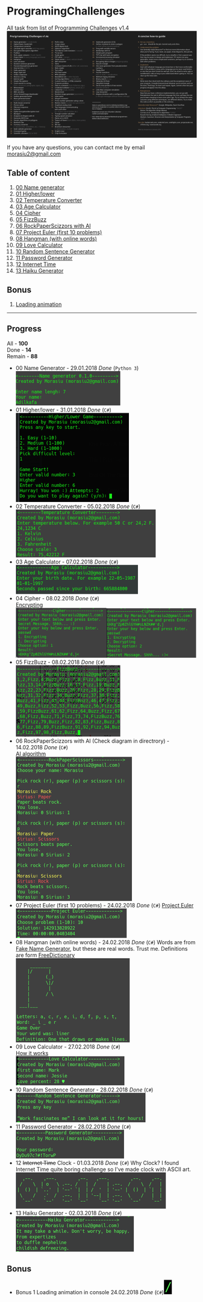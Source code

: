 # ProgramingChallenges
All task from list of Programming Challenges v1.4
![list](docs/list.png)

If you have any questions, you can contact me by email morasiu2@gmail.com

## Table of content
1. [00 Name generator](#00)
1. [01 Higher/lower](#01)
1. [02 Temperature Converter](#02)
1. [03 Age Calculator](#03)
1. [04 Cipher](#04)
1. [05 FizzBuzz](#05)
1. [06 RockPaperScizzors with AI](#06)
1. [07 Project Euler (first 10 problems)](#07)
1. [08 Hangman (with online words)](#08)
1. [09 Love Calculator](#09)
1. [10 Random Sentence Generator](#10)
1. [11 Password Generator](#11)
1. [12 Internet Time](#12)
1. [13 Haiku Generator](#13)
## Bonus
1. [Loading animation](#bonus1)
-----
## Progress
All - **100** <br>
Done - **14** <br>
Remain - **88** <br>

* <a name="00">00</a> Name Generator - 29.01.2018 *Done* (`Python 3`) <br>
![00](docs/images/00.png)
* <a name="01">01</a> Higher/lower - 31.01.2018 *Done* (`C#`) <br>
![01](docs/images/01.png)
* <a name="02">02</a> Temperature Converter - 05.02.2018 *Done* (`C#`) <br>
![02](docs/images/02.png)
* <a name="03">03</a> Age Calculator - 07.02.2018 *Done* (`C#`) <br>
![03](docs/images/03.png)
* <a name="04">04</a> Cipher - 08.02.2018 *Done* (`C#`) <br>
[Encrypting](docs/Cipher.md)<br>
![04](docs/images/04.png)
* <a name="05">05</a> FizzBuzz - 08.02.2018 *Done* (`C#`) <br>
![05](docs/images/05.png)
* <a name="06">06</a> RockPaperScizzors with AI (Check diagram in directrory) - 14.02.2018 *Done* (`C#`) <br>
[AI algorithm](docs/RPC_AI_Alorithm.png)<br>
![06](docs/images/06.png)
* <a name="07">07</a> Project Euler (first 10 problems) - 24.02.2018 *Done* (`C#`)
[Project Euler](https://projecteuler.net/archives) <br>
![07](docs/images/07.png)
* <a name="08">08</a> Hangman (with online words) - 24.02.2018 *Done* (`C#`)
Words are from [Fake Name Generator](https://fakena.me/random-english-words/one/), but these are real words. Trust me.
Definitions are form [FreeDictionary](https://www.thefreedictionary.com/) </br>
![08](docs/images/08.png)
* <a name="09">09</a> Love Calculator - 27.02.2018 *Done* (`C#`)<br>
[How it works](docs/LoveCalculator.md)<br>
![09](docs/images/09.png)
* <a name="10">10</a> Random Sentence Generator - 28.02.2018 *Done* (`C#`) <br>
![10](docs/images/10.png)
* <a name="11">11</a> Password Generator - 28.02.2018 *Done* (`C#`) <br>
![11](docs/images/11.png)
* <a name="12">12</a> ~~Internet Time~~ Clock - 01.03.2018 *Done* (`C#`)
Why Clock? I found Internet Time quite boring challenge so I've made clock with ASCII art. <br>
![12](docs/images/12.png)
* <a name="13">13</a> Haiku Generator - 02.03.2018 *Done* (`C#`) <br>
![13](docs/images/13.png)
## Bonus
* <a name="bonus1">Bonus 1</a> Loading animation in console 24.02.2018 *Done* (`C#`)![Bonus 1](docs/images/bonus1.gif)
